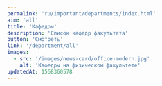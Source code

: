 ```yaml
---
permalink: 'ru/important/departments/index.html'
aim: 'all'
title: 'Кафедры'
description: 'Список кафедр факультета'
button: 'Смотреть'
link: '/department/all'
images:
  - src: '/images/news-card/office-modern.jpg'
    alt: 'Кафедры на физическом факультете'
updatedAt: 1568360578
---
```

